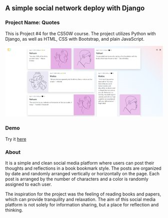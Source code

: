 ## A simple social network deploy with Django

### Project Name: Quotes
This is Project #4 for the CS50W course. The project utilizes Python with Django, as well as HTML, CSS with Bootstrap, and plain JavaScript.

![Preview](https://github.com/matiasnm/network/blob/main/README.png)

### Demo
Try it [here](http://matiasnm.pythonanywhere.com/)

### About
It is a simple and clean social media platform where users can post their thoughts and reflections in a book bookmark style. The posts are organized by date and randomly arranged vertically or horizontally on the page. Each post is arranged by the number of characters and a color is randomly assigned to each user.

The inspiration for the project was the feeling of reading books and papers, which can provide tranquility and relaxation. The aim of this social media platform is not solely for information sharing, but a place for reflection and thinking.
